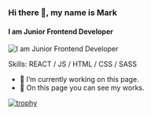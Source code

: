 ### Hi there 👋, my name is Mark
#### I am Junior Frontend Developer
![I am Junior Frontend Developer](https://xakep.ru/wp-content/uploads/2018/08/180618/js-h.jpg)

Skills: REACT / JS / HTML / CSS / SASS 

- 🔭 I’m currently working on this page. 
- 👾 Оn this page you can see my works.




[![trophy](https://github-profile-trophy.vercel.app/MakrFrostryo-ma)](https://github.com/ryo-ma/github-profile-trophy)
